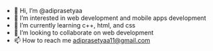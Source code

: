 - 👋 Hi, I’m @adiprasetyaa
- 👀 I’m interested in web development and mobile apps development
- 🌱 I’m currently learning c++, html, and css
- 💞️ I’m looking to collaborate on web development
- 📫 How to reach me adiprasetyaa11@gmail.com

<!---
adiprasetyaa/adiprasetyaa is a ✨ special ✨ repository because its `README.md` (this file) appears on your GitHub profile.
You can click the Preview link to take a look at your changes.
--->
